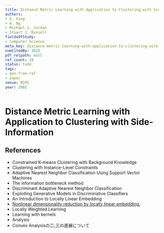 ```yaml
---
title: Distance Metric Learning with Application to Clustering with Side-Information
authors:
- E. Xing
- A. Ng
- Michael I. Jordan
- Stuart J. Russell
fieldsOfStudy:
- Computer Science
meta_key: distance-metric-learning-with-application-to-clustering-with-side-information
numCitedBy: 3026
pdf_relpath: null
ref_count: 20
status: todo
tags:
- gen-from-ref
- paper
venue: NIPS
year: 2002
---
```


# Distance Metric Learning with Application to Clustering with Side-Information

## References

- Constrained K-means Clustering with Background Knowledge
- Clustering with Instance-Level Constraints
- Adaptive Nearest Neighbor Classification Using Support Vector Machines
- The information bottleneck method
- Discriminant Adaptive Nearest Neighbor Classification
- Exploiting Generative Models in Discriminative Classifiers
- An Introduction to Locally Linear Embedding
- [Nonlinear dimensionality reduction by locally linear embedding.](./nonlinear-dimensionality-reduction-by-locally-linear-embedding.md)
- Locally Weighted Learning
- Learning with kernels
- Analysis
- Convex Analysisの二,三の進展について
